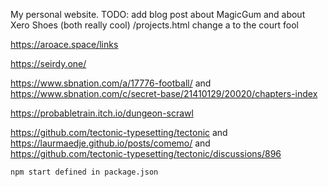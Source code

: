 My personal website.
TODO: add blog post about MagicGum and about Xero Shoes (both really cool)
/projects.html change a to the court fool

https://aroace.space/links

https://seirdy.one/

https://www.sbnation.com/a/17776-football/ and https://www.sbnation.com/c/secret-base/21410129/20020/chapters-index

https://probabletrain.itch.io/dungeon-scrawl

https://github.com/tectonic-typesetting/tectonic and https://laurmaedje.github.io/posts/comemo/ and https://github.com/tectonic-typesetting/tectonic/discussions/896

`npm start defined in package.json`
